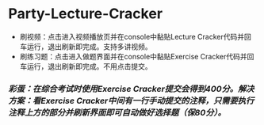 # Party-Lecture-Cracker
- 刷视频：点击进入视频播放页并在console中黏贴Lecture Cracker代码并回车运行，退出刷新即完成。支持多讲视频。
- 刷练习题：点击进入做题界面并在console中黏贴Exercise Cracker代码并回车运行，退出刷新即完成。不用点击提交。
### <i>彩蛋：在综合考试时使用Exercise Cracker提交会得到400分。解决方案：看Exercise Cracker中间有一行手动提交的注释，只需要执行注释上方的部分并刷新界面即可自动做好选择题（保80分）。</i>  
